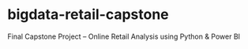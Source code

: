 # bigdata-retail-capstone
Final Capstone Project – Online Retail Analysis using Python &amp; Power BI
